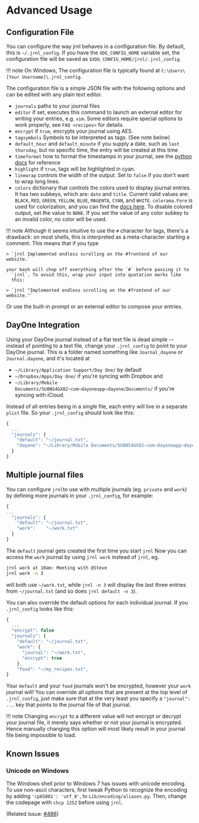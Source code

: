 # Advanced Usage

## Configuration File

You can configure the way jrnl behaves in a configuration file. By
default, this is `~/.jrnl_config`. If you have the `XDG_CONFIG_HOME`
variable set, the configuration file will be saved as
`$XDG_CONFIG_HOME/jrnl/.jrnl_config`.

!!! note
    On Windows, The configuration file is typically found at `C:\Users\[Your Username]\.jrnl_config`.

The configuration file is a simple JSON file with the following options
and can be edited with any plain text editor.

  - `journals`
    paths to your journal files
  - `editor`
    if set, executes this command to launch an external editor for
    writing your entries, e.g. `vim`. Some editors require special
    options to work properly, see `FAQ <recipes>` for details.
  - `encrypt`
    if `true`, encrypts your journal using AES.
  - `tagsymbols`
    Symbols to be interpreted as tags. (See note below)
  - `default_hour` and `default_minute`
    if you supply a date, such as `last thursday`, but no specific
    time, the entry will be created at this time
  - `timeformat`
    how to format the timestamps in your journal, see the [python docs](http://docs.python.org/library/time.html#time.strftime) for reference
  - `highlight`
    if `true`, tags will be highlighted in cyan.
  - `linewrap`
    controls the width of the output. Set to `false` if you don't want to wrap long lines.
  - `colors`
    dictionary that controls the colors used to display journal entries. It has two subkeys, which are: `date` and `title`. Current valid values are: `BLACK`, `RED`, `GREEN`, `YELLOW`, `BLUE`, `MAGENTA`, `CYAN`, and `WHITE`. `colorama.Fore` is used for colorization, and you can find the [docs here](https://github.com/tartley/colorama#colored-output). To disable colored output, set the value to `NONE`. If you set the value of any color subkey to an invalid color, no color will be used.

!!! note
    Although it seems intuitive to use the `#`
    character for tags, there's a drawback: on most shells, this is
    interpreted as a meta-character starting a comment. This means that if
    you type

    > `jrnl Implemented endless scrolling on the #frontend of our website.`

    your bash will chop off everything after the `#` before passing it to
      `jrnl`. To avoid this, wrap your input into quotation marks like
      this:

    > `jrnl "Implemented endless scrolling on the #frontend of our website."`

  Or use the built-in prompt or an external editor to compose your
  entries.

## DayOne Integration

Using your DayOne journal instead of a flat text file is dead simple --
instead of pointing to a text file, change your `.jrnl_config` to point
to your DayOne journal. This is a folder named something like
`Journal_dayone` or `Journal.dayone`, and it's located at

  - `~/Library/Application Support/Day One/` by default
  - `~/Dropbox/Apps/Day One/` if you're syncing with Dropbox and
  - `~/Library/Mobile
    Documents/5U8NS4GX82~com~dayoneapp~dayone/Documents/` if you're
    syncing with iCloud.

Instead of all entries being in a single file, each entry will live in a
separate `plist` file. So your `.jrnl_config` should look like this:

``` javascript
{
  ...
  "journals": {
    "default": "~/journal.txt",
    "dayone": "~/Library/Mobile Documents/5U8NS4GX82~com~dayoneapp~dayone/Documents/Journal_dayone"
  }
}
```

## Multiple journal files

You can configure `jrnl`to use with multiple journals (eg.
`private` and `work`) by defining more journals in your `.jrnl_config`,
for example:

``` javascript
{
...
  "journals": {
    "default": "~/journal.txt",
    "work":    "~/work.txt"
  }
}
```

The `default` journal gets created the first time you start `jrnl`
Now you can access the `work` journal by using `jrnl work` instead of
`jrnl`, eg.

``` sh
jrnl work at 10am: Meeting with @Steve
jrnl work -n 3
```

will both use `~/work.txt`, while `jrnl -n 3` will display the last
three entries from `~/journal.txt` (and so does `jrnl default -n 3`).

You can also override the default options for each individual journal.
If you `.jrnl_config` looks like this:

``` javascript
{
  ...
  "encrypt": false
  "journals": {
    "default": "~/journal.txt",
    "work": {
      "journal": "~/work.txt",
      "encrypt": true
    },
    "food": "~/my_recipes.txt",
}
```

Your `default` and your `food` journals won't be encrypted, however your
`work` journal will! You can override all options that are present at
the top level of `.jrnl_config`, just make sure that at the very least
you specify a `"journal": ...` key that points to the journal file of
that journal.

!!! note
    Changing `encrypt` to a different value will not encrypt or decrypt your
    journal file, it merely says whether or not your journal
    is encrypted. Hence manually changing
    this option will most likely result in your journal file being
    impossible to load.

## Known Issues

### Unicode on Windows

The Windows shell prior to Windows 7 has issues with unicode encoding.
To use non-ascii characters, first tweak Python to recognize the encoding by adding `'cp65001': 'utf_8'`, to `Lib/encoding/aliases.py`. Then, change the codepage with `chcp 1252` before using `jrnl`.

(Related issue: [#486](https://github.com/jrnl-org/jrnl/issues/486))
